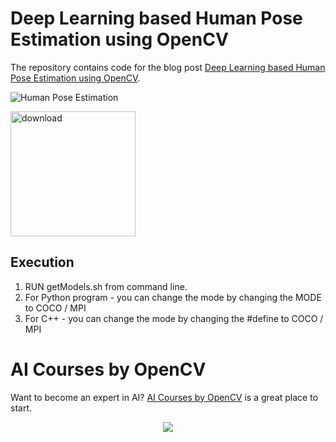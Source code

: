 # Deep Learning based Human Pose Estimation using OpenCV
The repository contains code for the blog post [Deep Learning based Human Pose Estimation using OpenCV](https://learnopencv.com/deep-learning-based-human-pose-estimation-using-opencv-cpp-python/).

<img src="https://learnopencv.com/wp-content/uploads/2018/05/openpose-dance.gif" alt="Human Pose Estimation">

[<img src="https://learnopencv.com/wp-content/uploads/2022/07/download-button-e1657285155454.png" alt="download" width="200">](https://www.dropbox.com/scl/fo/wkhvqomryhbsn3ml70u9n/h?dl=1&rlkey=k7y4lwm826xnvjp5hlznfqdbq)

## Execution

1. RUN getModels.sh from command line.
2. For Python program - you can change the mode by changing the MODE to COCO / MPI 
3. For C++ - you can change the mode by changing the #define to COCO / MPI 


# AI Courses by OpenCV

Want to become an expert in AI? [AI Courses by OpenCV](https://opencv.org/courses/) is a great place to start. 

<a href="https://opencv.org/courses/">
<p align="center"> 
<img src="https://learnopencv.com/wp-content/uploads/2023/01/AI-Courses-By-OpenCV-Github.png">
</p>
</a>
